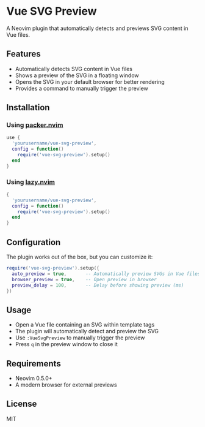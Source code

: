 # Vue SVG Preview

A Neovim plugin that automatically detects and previews SVG content in Vue files.

## Features

- Automatically detects SVG content in Vue files
- Shows a preview of the SVG in a floating window
- Opens the SVG in your default browser for better rendering
- Provides a command to manually trigger the preview

## Installation

### Using [packer.nvim](https://github.com/wbthomason/packer.nvim)

```lua
use {
  'yourusername/vue-svg-preview',
  config = function()
    require('vue-svg-preview').setup()
  end
}
```

### Using [lazy.nvim](https://github.com/folke/lazy.nvim)

```lua
{
  'yourusername/vue-svg-preview',
  config = function()
    require('vue-svg-preview').setup()
  end
}
```

## Configuration

The plugin works out of the box, but you can customize it:

```lua
require('vue-svg-preview').setup({
  auto_preview = true,       -- Automatically preview SVGs in Vue files
  browser_preview = true,    -- Open preview in browser
  preview_delay = 100,       -- Delay before showing preview (ms)
})
```

## Usage

- Open a Vue file containing an SVG within template tags
- The plugin will automatically detect and preview the SVG
- Use `:VueSvgPreview` to manually trigger the preview
- Press `q` in the preview window to close it

## Requirements

- Neovim 0.5.0+
- A modern browser for external previews

## License

MIT
